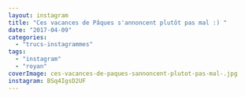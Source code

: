 ```yaml
---
layout: instagram
title: "Ces vacances de Pâques s'annoncent plutôt pas mal :) ️"
date: "2017-04-09"
categories: 
  - "trucs-instagrammes"
tags: 
  - "instagram"
  - "royan"
coverImage: ces-vacances-de-paques-sannoncent-plutot-pas-mal-️.jpg
instagram: BSq4IgsD2UF
---
```

